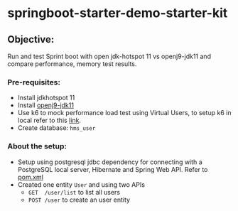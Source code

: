 # springboot-starter-demo-starter-kit
## Objective:
Run and test Sprint boot with open jdk-hotspot 11 vs openj9-jdk11 and compare performance, memory test results.

### Pre-requisites:
* Install jdkhotspot 11
* Install [openj9-jdk11](https://projects.eclipse.org/projects/technology.openj9/downloads)
* Use k6 to mock performance load test using Virtual Users, to setup k6 in local refer to this [link](https://k6.io/docs/getting-started/installation/).
* Create database: `hms_user`

### About the setup:
- Setup using postgresql jdbc dependency for connecting with a PostgreSQL local server, Hibernate and Spring Web API.
Refer to [pom.xml](https://github.com/pranay-s/springboot-starter-demo/blob/main/pom.xml)
- Created one entity `User` and using two APIs
  * `GET  /user/list` to list all users
  * `POST /user` to create an user entity

